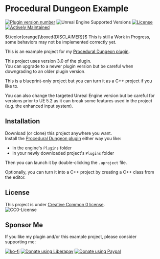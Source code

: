 # Procedural Dungeon Example

[![Plugin version number](https://img.shields.io/badge/Plugin_Version-3.0.0-blue)][1]
![Unreal Engine Supported Versions](https://img.shields.io/badge/Unreal_Engine-5.2-9455CE?logo=unrealengine)
[![License](https://img.shields.io/github/license/BenPyton/DungeonExample?label=License&color=blue)](LICENSE)
[![Actively Maintained](https://img.shields.io/badge/Maintenance%20Level-Actively%20Maintained-green.svg)](https://gist.github.com/cheerfulstoic/d107229326a01ff0f333a1d3476e068d)

${\color{orange}\boxed{DISCLAIMER}}$ This is still a Work in Progress, some behaviors may not be implemented correctly yet.

This is an example project for my [Procedural Dungeon plugin][1].  

This project uses version 3.0 of the plugin.\
You can upgrade to a newer plugin version but be careful when downgrading to an older plugin version.

This is a blueprint-only project but you can turn it as a C++ project if you like to.

You can also change the targeted Unreal Engine version but be careful for versions prior to UE 5.2 as it can break some features used in the project (e.g. the enhanced input system).

## Installation

Download (or clone) this project anywhere you want.\
Install the [Procedural Dungeon plugin][1] either way you like:
- In the engine's `Plugins` folder
- In your newly downloaded project's `Plugins` folder

Then you can launch it by double-clicking the `.uproject` file.

Optionally, you can turn it into a C++ project by creating a C++ class from the editor.

[1]: https://github.com/BenPyton/ProceduralDungeon

## License

This project is under [Creative Common 0 license](LICENSE).  
![CC0-License](https://licensebuttons.net/p/zero/1.0/88x31.png)

## Sponsor Me

If you like my plugin and/or this example project, please consider supporting me:

[![ko-fi](https://ko-fi.com/img/githubbutton_sm.svg)](https://ko-fi.com/M4M3NW2JV)
[![Donate using Liberapay](https://liberapay.com/assets/widgets/donate.svg)](https://liberapay.com/BenPyton/donate)
[![Donate using Paypal](https://www.paypalobjects.com/en_US/i/btn/btn_donate_LG.gif)](https://www.paypal.com/donate/?hosted_button_id=9VWP66JU5DZXN)

